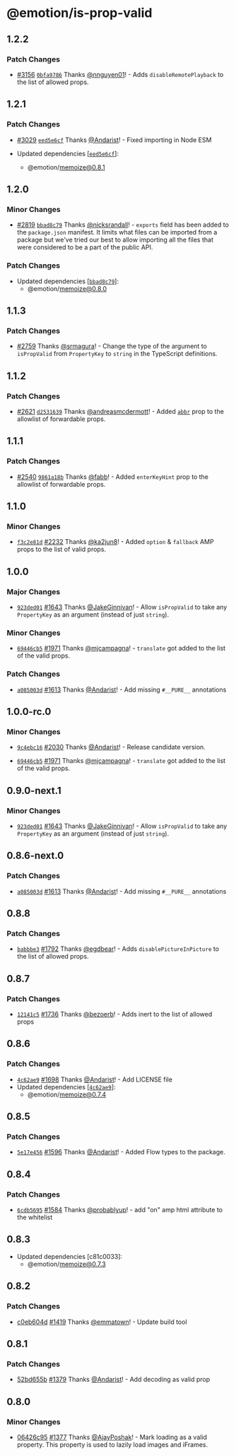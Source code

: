 # @emotion/is-prop-valid

## 1.2.2

### Patch Changes

- [#3156](https://github.com/emotion-js/emotion/pull/3156) [`0bfa9786`](https://github.com/emotion-js/emotion/commit/0bfa97860d768905c88edcafac6e2554565352f8) Thanks [@nnguyen01](https://github.com/nnguyen01)! - Adds `disableRemotePlayback` to the list of allowed props.

## 1.2.1

### Patch Changes

- [#3029](https://github.com/emotion-js/emotion/pull/3029) [`eed5e6cf`](https://github.com/emotion-js/emotion/commit/eed5e6cf00f94f3011b93825ccce43cb2270c247) Thanks [@Andarist](https://github.com/Andarist)! - Fixed importing in Node ESM

- Updated dependencies [[`eed5e6cf`](https://github.com/emotion-js/emotion/commit/eed5e6cf00f94f3011b93825ccce43cb2270c247)]:
  - @emotion/memoize@0.8.1

## 1.2.0

### Minor Changes

- [#2819](https://github.com/emotion-js/emotion/pull/2819) [`bbad8c79`](https://github.com/emotion-js/emotion/commit/bbad8c79937f8dfd5d93bf485c1e9ec44124d228) Thanks [@nicksrandall](https://github.com/nicksrandall)! - `exports` field has been added to the `package.json` manifest. It limits what files can be imported from a package but we've tried our best to allow importing all the files that were considered to be a part of the public API.

### Patch Changes

- Updated dependencies [[`bbad8c79`](https://github.com/emotion-js/emotion/commit/bbad8c79937f8dfd5d93bf485c1e9ec44124d228)]:
  - @emotion/memoize@0.8.0

## 1.1.3

### Patch Changes

- [#2759](https://github.com/emotion-js/emotion/pull/2759) Thanks [@srmagura](https://github.com/srmagura)! - Change the type of the argument to `isPropValid` from `PropertyKey` to `string` in the TypeScript definitions.

## 1.1.2

### Patch Changes

- [#2621](https://github.com/emotion-js/emotion/pull/2621) [`d2531639`](https://github.com/emotion-js/emotion/commit/d25316393639232df16ba836b407e3678eea5e4d) Thanks [@andreasmcdermott](https://github.com/andreasmcdermott)! - Added [`abbr`](https://developer.mozilla.org/en-US/docs/Web/HTML/Element/th#attr-abbr) prop to the allowlist of forwardable props.

## 1.1.1

### Patch Changes

- [#2540](https://github.com/emotion-js/emotion/pull/2540) [`9861a18b`](https://github.com/emotion-js/emotion/commit/9861a18bbf4a9480fad7f21a833ddfcf814cc893) Thanks [@fabb](https://github.com/fabb)! - Added `enterKeyHint` prop to the allowlist of forwardable props.

## 1.1.0

### Minor Changes

- [`f3c2e81d`](https://github.com/emotion-js/emotion/commit/f3c2e81d10b63811ebbc6c5b11fa3553a2605f44) [#2232](https://github.com/emotion-js/emotion/pull/2232) Thanks [@ka2jun8](https://github.com/ka2jun8)! - Added `option` & `fallback` AMP props to the list of valid props.

## 1.0.0

### Major Changes

- [`923ded01`](https://github.com/emotion-js/emotion/commit/923ded01e2399a242206d590f6646f13aba110e4) [#1643](https://github.com/emotion-js/emotion/pull/1643) Thanks [@JakeGinnivan](https://github.com/JakeGinnivan)! - Allow `isPropValid` to take any `PropertyKey` as an argument (instead of just `string`).

### Minor Changes

- [`69446cb5`](https://github.com/emotion-js/emotion/commit/69446cb5bfb644beb877a1edb00ee46c014636d5) [#1971](https://github.com/emotion-js/emotion/pull/1971) Thanks [@mjcampagna](https://github.com/mjcampagna)! - `translate` got added to the list of the valid props.

### Patch Changes

- [`a085003d`](https://github.com/emotion-js/emotion/commit/a085003d4c8ca284c116668d7217fb747802ed85) [#1613](https://github.com/emotion-js/emotion/pull/1613) Thanks [@Andarist](https://github.com/Andarist)! - Add missing `#__PURE__` annotations

## 1.0.0-rc.0

### Minor Changes

- [`9c4ebc16`](https://github.com/emotion-js/emotion/commit/9c4ebc160471097c5d04fb92dba3ed0df870bb63) [#2030](https://github.com/emotion-js/emotion/pull/2030) Thanks [@Andarist](https://github.com/Andarist)! - Release candidate version.

* [`69446cb5`](https://github.com/emotion-js/emotion/commit/69446cb5bfb644beb877a1edb00ee46c014636d5) [#1971](https://github.com/emotion-js/emotion/pull/1971) Thanks [@mjcampagna](https://github.com/mjcampagna)! - `translate` got added to the list of the valid props.

## 0.9.0-next.1

### Minor Changes

- [`923ded01`](https://github.com/emotion-js/emotion/commit/923ded01e2399a242206d590f6646f13aba110e4) [#1643](https://github.com/emotion-js/emotion/pull/1643) Thanks [@JakeGinnivan](https://github.com/JakeGinnivan)! - Allow `isPropValid` to take any `PropertyKey` as an argument (instead of just `string`).

## 0.8.6-next.0

### Patch Changes

- [`a085003d`](https://github.com/emotion-js/emotion/commit/a085003d4c8ca284c116668d7217fb747802ed85) [#1613](https://github.com/emotion-js/emotion/pull/1613) Thanks [@Andarist](https://github.com/Andarist)! - Add missing `#__PURE__` annotations

## 0.8.8

### Patch Changes

- [`babbbe3`](https://github.com/emotion-js/emotion/commit/babbbe36844f26f6d7041f1d3aeb47d5dfb08d8a) [#1792](https://github.com/emotion-js/emotion/pull/1792) Thanks [@egdbear](https://github.com/egdbear)! - Adds `disablePictureInPicture` to the list of allowed props.

## 0.8.7

### Patch Changes

- [`12141c5`](https://github.com/emotion-js/emotion/commit/12141c54318c0738b60bf755e033cf6e12238a02) [#1736](https://github.com/emotion-js/emotion/pull/1736) Thanks [@bezoerb](https://github.com/bezoerb)! - Adds inert to the list of allowed props

## 0.8.6

### Patch Changes

- [`4c62ae9`](https://github.com/emotion-js/emotion/commit/4c62ae9447959d438928e1a26f76f1487983c968) [#1698](https://github.com/emotion-js/emotion/pull/1698) Thanks [@Andarist](https://github.com/Andarist)! - Add LICENSE file
- Updated dependencies [[`4c62ae9`](https://github.com/emotion-js/emotion/commit/4c62ae9447959d438928e1a26f76f1487983c968)]:
  - @emotion/memoize@0.7.4

## 0.8.5

### Patch Changes

- [`5e17e456`](https://github.com/emotion-js/emotion/commit/5e17e456a66857bb3a3a5b39c9cd8f8dd89301e5) [#1596](https://github.com/emotion-js/emotion/pull/1596) Thanks [@Andarist](https://github.com/Andarist)! - Added Flow types to the package.

## 0.8.4

### Patch Changes

- [`6cdb5695`](https://github.com/emotion-js/emotion/commit/6cdb56959bc4b64d7178604f1eb64a058c2e58c2) [#1584](https://github.com/emotion-js/emotion/pull/1584) Thanks [@probablyup](https://github.com/probablyup)! - add "on" amp html attribute to the whitelist

## 0.8.3

- Updated dependencies [c81c0033]:
  - @emotion/memoize@0.7.3

## 0.8.2

### Patch Changes

- [c0eb604d](https://github.com/emotion-js/emotion/commit/c0eb604d) [#1419](https://github.com/emotion-js/emotion/pull/1419) Thanks [@emmatown](https://github.com/emmatown)! - Update build tool

## 0.8.1

### Patch Changes

- [52bd655b](https://github.com/emotion-js/emotion/commit/52bd655b) [#1379](https://github.com/emotion-js/emotion/pull/1379) Thanks [@Andarist](https://github.com/Andarist)! - Add decoding as valid prop

## 0.8.0

### Minor Changes

- [06426c95](https://github.com/emotion-js/emotion/commit/06426c95) [#1377](https://github.com/emotion-js/emotion/pull/1377) Thanks [@AjayPoshak](https://github.com/AjayPoshak)! - Mark loading as a valid property. This property is used to lazily load images and iFrames.
